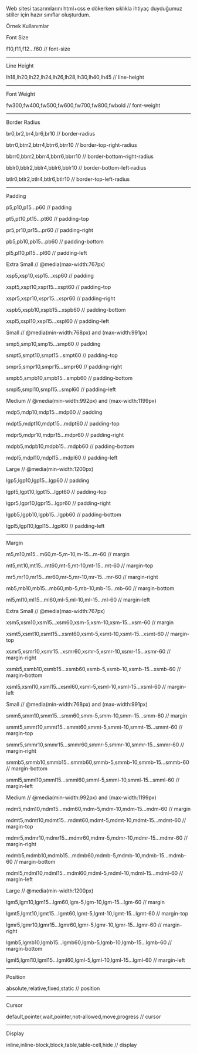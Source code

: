 
Web sitesi tasarımlarını html+css e dökerken sıklıkla ihtiyaç duyduğumuz stiller için hazır sınıflar oluşturdum.

Örnek Kullanımlar

Font Size

f10,f11,f12...f60 // font-size

----------------------------------

Line Height

lh18,lh20,lh22,lh24,lh26,lh28,lh30,lh40,lh45 // line-height

----------------------------------

Font Weight

fw300,fw400,fw500,fw600,fw700,fw800,fwbold // font-weight

----------------------------------

Border Radius

br0,br2,br4,br6,br10 // border-radius

btrr0,btrr2,btrr4,btrr6,btrr10 // border-top-right-radius

bbrr0,bbrr2,bbrr4,bbrr6,bbrr10 // border-bottom-right-radius

bblr0,bblr2,bblr4,bblr6,bblr10 // border-bottom-left-radius

btlr0,btlr2,btlr4,btlr6,btlr10 // border-top-left-radius

----------------------------------

Padding

p5,p10,p15...p60 // padding

pt5,pt10,pt15...pt60 // padding-top

pr5,pr10,pr15...pr60 // padding-right

pb5,pb10,pb15...pb60 // padding-bottom

pl5,pl10,pl15...pl60 // padding-left


  Extra Small // @media(max-width:767px)
  
  xsp5,xsp10,xsp15...xsp60 // padding
  
  xspt5,xspt10,xspt15...xspt60 // padding-top
  
  xspr5,xspr10,xspr15...xspr60 // padding-right
  
  xspb5,xspb10,xspb15...xspb60 // padding-bottom
  
  xspl5,xspl10,xspl15...xspl60 // padding-left 
  
  
  Small // @media(min-width:768px) and (max-width:991px)
  
  smp5,smp10,smp15...smp60 // padding
  
  smpt5,smpt10,smpt15...smpt60 // padding-top
  
  smpr5,smpr10,smpr15...smpr60 // padding-right
  
  smpb5,smpb10,smpb15...smpb60 // padding-bottom
  
  smpl5,smpl10,smpl15...smpl60 // padding-left  
  
  
  Medium // @media(min-width:992px) and (max-width:1199px)
  
  mdp5,mdp10,mdp15...mdp60 // padding
  
  mdpt5,mdpt10,mdpt15...mdpt60 // padding-top
  
  mdpr5,mdpr10,mdpr15...mdpr60 // padding-right
  
  mdpb5,mdpb10,mdpb15...mdpb60 // padding-bottom
  
  mdpl5,mdpl10,mdpl15...mdpl60 // padding-left  
  
  
  Large // @media(min-width:1200px)
  
  lgp5,lgp10,lgp15...lgp60 // padding
  
  lgpt5,lgpt10,lgpt15...lgpt60 // padding-top
  
  lgpr5,lgpr10,lgpr15...lgpr60 // padding-right
  
  lgpb5,lgpb10,lgpb15...lgpb60 // padding-bottom
  
  lgpl5,lgpl10,lgpl15...lgpl60 // padding-left    
  

----------------------------------

Margin

m5,m10,m15...m60,m-5,m-10,m-15...m-60 // margin

mt5,mt10,mt15...mt60,mt-5,mt-10,mt-15...mt-60 // margin-top

mr5,mr10,mr15...mr60,mr-5,mr-10,mr-15...mr-60 // margin-right

mb5,mb10,mb15...mb60,mb-5,mb-10,mb-15...mb-60 // margin-bottom

ml5,ml10,ml15...ml60,ml-5,ml-10,ml-15...ml-60 // margin-left


  Extra Small // @media(max-width:767px)

  xsm5,xsm10,xsm15...xsm60,xsm-5,xsm-10,xsm-15...xsm-60 // margin
  
  xsmt5,xsmt10,xsmt15...xsmt60,xsmt-5,xsmt-10,xsmt-15...xsmt-60 // margin-top
  
  xsmr5,xsmr10,xsmr15...xsmr60,xsmr-5,xsmr-10,xsmr-15...xsmr-60 // margin-right
  
  xsmb5,xsmb10,xsmb15...xsmb60,xsmb-5,xsmb-10,xsmb-15...xsmb-60 // margin-bottom
  
  xsml5,xsml10,xsml15...xsml60,xsml-5,xsml-10,xsml-15...xsml-60 // margin-left
  
  
  Small // @media(min-width:768px) and (max-width:991px)

  smm5,smm10,smm15...smm60,smm-5,smm-10,smm-15...smm-60 // margin
  
  smmt5,smmt10,smmt15...smmt60,smmt-5,smmt-10,smmt-15...smmt-60 // margin-top
  
  smmr5,smmr10,smmr15...smmr60,smmr-5,smmr-10,smmr-15...smmr-60 // margin-right
  
  smmb5,smmb10,smmb15...smmb60,smmb-5,smmb-10,smmb-15...smmb-60 // margin-bottom
  
  smml5,smml10,smml15...smml60,smml-5,smml-10,smml-15...smml-60 // margin-left
  

  Medium // @media(min-width:992px) and (max-width:1199px)

  mdm5,mdm10,mdm15...mdm60,mdm-5,mdm-10,mdm-15...mdm-60 // margin
  
  mdmt5,mdmt10,mdmt15...mdmt60,mdmt-5,mdmt-10,mdmt-15...mdmt-60 // margin-top
  
  mdmr5,mdmr10,mdmr15...mdmr60,mdmr-5,mdmr-10,mdmr-15...mdmr-60 // margin-right
  
  mdmb5,mdmb10,mdmb15...mdmb60,mdmb-5,mdmb-10,mdmb-15...mdmb-60 // margin-bottom
  
  mdml5,mdml10,mdml15...mdml60,mdml-5,mdml-10,mdml-15...mdml-60 // margin-left
  

  Large // @media(min-width:1200px)

  lgm5,lgm10,lgm15...lgm60,lgm-5,lgm-10,lgm-15...lgm-60 // margin
  
  lgmt5,lgmt10,lgmt15...lgmt60,lgmt-5,lgmt-10,lgmt-15...lgmt-60 // margin-top
  
  lgmr5,lgmr10,lgmr15...lgmr60,lgmr-5,lgmr-10,lgmr-15...lgmr-60 // margin-right
  
  lgmb5,lgmb10,lgmb15...lgmb60,lgmb-5,lgmb-10,lgmb-15...lgmb-60 // margin-bottom
  
  lgml5,lgml10,lgml15...lgml60,lgml-5,lgml-10,lgml-15...lgml-60 // margin-left
  

----------------------------------

Position

absolute,relative,fixed,static // position

----------------------------------

Cursor

default,pointer,wait,pointer,not-allowed,move,progress // cursor

----------------------------------

Display

inline,inline-block,block,table,table-cell,hide // display




